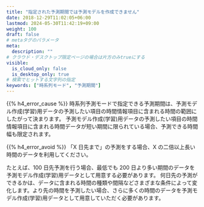```yaml
---
title: "指定された予測期間では予測モデルを作成できません"
date: 2018-12-29T11:02:05+06:00
lastmod: 2024-05-30T11:42:19+09:00
weight: 100
draft: false
# metaタグのパラメータ
meta:
  description: ""
# クラウド・デスクトップ限定ページの場合は片方のみtrueにする
visible:
  is_cloud_only: false
  is_desktop_only: true
# 検索でヒットする文字列の指定
keywords: ["時系列モード", "予測期間"]
---
```


{{% h4_error_cause %}}
時系列予測モードで指定できる予測期間は、予測モデル作成(学習)用データの予測したい項目の時間情報項目に含まれる時間の範囲にしたがって決まります。
予測モデル作成(学習)用データの予測したい項目の時間情報項目に含まれる時間データが短い期間に限られている場合、予測できる時間幅も限定されます。

{{% h4_error_avoid %}}
「X 日先まで」の予測をする場合、X の二倍以上長い時間のデータを利用してください。

たとえば、100 日先予測を行う場合、最低でも 200 日より多い期間のデータを予測モデル作成(学習)用データとして用意する必要があります。
何日先の予測ができるかは、データに含まれる時間の種類や間隔などさまざまな条件によって変化します。より先の時間を予測したい場合、さらに多くの時間のデータを予測モデル作成(学習)用データとして用意していただく必要があります。
